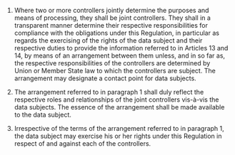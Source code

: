 1. Where two or more controllers jointly determine the purposes and means of processing, they shall be joint controllers. They shall in a transparent manner determine their respective responsibilities for compliance with the obligations under this Regulation, in particular as regards the exercising of the rights of the data subject and their respective duties to provide the information referred to in Articles 13 and 14, by means of an arrangement between them unless, and in so far as, the respective responsibilities of the controllers are determined by Union or Member State law to which the controllers are subject. The arrangement may designate a contact point for data subjects.

2. The arrangement referred to in paragraph 1 shall duly reflect the respective roles and relationships of the joint controllers vis-à-vis the data subjects. The essence of the arrangement shall be made available to the data subject.

3. Irrespective of the terms of the arrangement referred to in paragraph 1, the data subject may exercise his or her rights under this Regulation in respect of and against each of the controllers.
